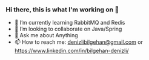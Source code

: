 ### Hi there, this is what I'm working on 👋

- 🌱 I’m currently learning RabbitMQ and Redis
- 👯 I’m looking to collaborate on Java/Spring
- 💬 Ask me about Anything
- 📫 How to reach me: denizlibilgehan@gmail.com or https://www.linkedin.com/in/bilgehan-denizli/


